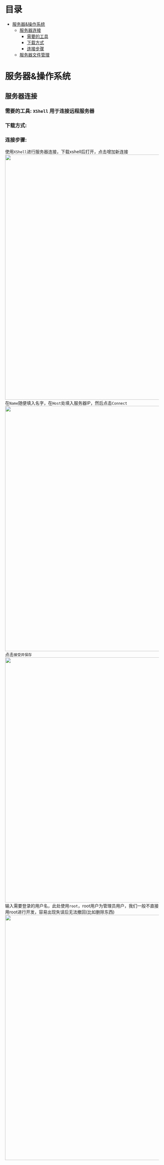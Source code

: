 # 目录
- [服务器&操作系统](#服务器&操作系统)
	- [服务器连接](#服务器连接)
		- [需要的工具](#需要的工具)
		- [下载方式](下载方式)
		- [连接步骤](连接步骤)
	- [服务器文件管理](#服务器文件管理)


# 服务器&操作系统
## 服务器连接
### 需要的工具: `XShell` 用于连接远程服务器 
### 下载方式:   
### 连接步骤:   
使用`XShell`进行服务器连接，下载xshell后打开，点击增加新连接  
<img src="https://user-images.githubusercontent.com/65151826/233850327-987f2230-6a8d-4d60-8434-931af84e0dbf.png" width="800px">   
在`Name`随便填入名字，在`Host`处填入服务器IP，然后点击`Connect`  
<img src="https://user-images.githubusercontent.com/65151826/233850844-7bd60c8e-29ce-440f-a214-b7dcb9ec9640.png" width="800px">  
点击`接受并保存`  
<img src="https://user-images.githubusercontent.com/65151826/233922401-8411d0bb-6c53-446e-b903-f9fddfafa662.png" width="800px">  
输入需要登录的用户名，此处使用`root`，root用户为管理员用户，我们一般不直接用root进行开发，容易出现失误后无法撤回(比如删除东西)  
<img src="https://user-images.githubusercontent.com/65151826/233923739-f7aa3ea7-cc29-4565-b316-37ee88e294b4.png" width="800px">  




